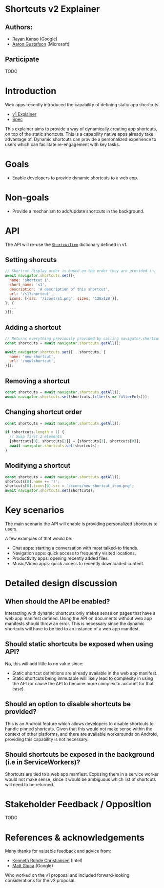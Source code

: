 # Shortcuts v2 Explainer

## Authors:
- [Rayan Kanso](https://github.com/rayankans) (Google)
- [Aaron Gustafson](https://github.com/aarongustafson) (Microsoft)

## Participate

TODO

# Introduction

Web apps recently introduced the capability of defining static app shortcuts
- [v1 Explainer](https://github.com/MicrosoftEdge/MSEdgeExplainers/blob/master/Shortcuts/explainer.md)
- [Spec](https://w3c.github.io/manifest/#shortcuts-member)

This explainer aims to provide a way of dynamically creating app shortcuts, on top of the static shortcuts. This is a capability native apps already take advantage of. Dynamic shortcuts can provide a personalized experience to users which can facilitate re-engagement with key tasks.

# Goals
- Enable developers to provide dynamic shortcuts to a web app.

# Non-goals
- Provide a mechanism to add/update shortcuts in the background.

# API
The API will re-use the [`ShortcutItem`](https://w3c.github.io/manifest/#dom-shortcutitem) dictionary defined in v1.

## Setting shorcuts

```js
// Shortcut display order is based on the order they are provided in.
await navigator.shortcuts.set([{
  name: 'shortcut 1',
  short_name: 's1',
  description: 'A description of this shortcut',
  url: '/s1?shortcut',
  icons: [{src: '/icons/s1.png', sizes: '128x128'}],
}, {
  ...
}]);
```

## Adding a shortcut

```js
// Returns everything previously provided by calling navigator.shortcuts.set()
const shortcuts = await navigator.shortcuts.getAll();

await navigator.shortcuts.set([...shortcuts, {
  name: 'new shortcut',
  url: '/new?shortcut',
}]);
```

## Removing a shortcut

```js
const shortcuts = await navigator.shortcuts.getAll();
await navigator.shortcuts.set(shortcuts.filter(s => filterFn(s)));
```

## Changing shortcut order

```js
const shortcuts = await navigator.shortcuts.getAll();

if (shortcuts.length > 1) {
  // Swap first 2 elements
  [shortcuts[0], shortcuts[1]] = [shortcuts[1], shortcuts[0]];
  await navigator.shortcuts.set(shortcuts);
}
```

## Modifying a shortcut

```js
const shortcuts = await navigator.shortcuts.getAll();
shortcuts[0].name += '!';
shortcuts[0].icons[0].src = '/icons/new_shortcut_icon.png';
await navigator.shortcuts.set(shortcuts);
```

# Key scenarios
The main scenario the API will enable is providing personalized shortcuts to users.

A few examples of that would be:
- Chat apps: starting a conversation with most talked-to friends.
- Navigation apps: quick access to frequently visited locations.
- Productivity apps: opening recently added files.
- Music/Video apps: quick access to recently downloaded content.

# Detailed design discussion

## When should the API be enabled?
Interacting with dynamic shortcuts only makes sense on pages that have a web app manifest defined. Using the API on documents without web app manifests should throw an error. This is necessary since the dynamic shortcuts will have to be tied to an instance of a web app manifest.

## Should static shortcuts be exposed when using API?
No, this will add little to no value since:
- Static shortcut definitions are already available in the web app manifest.
- Static shortcuts being immutable will likely lead to complexity in using the API (or cause the API to become more complex to account for that case).

## Should an option to disable shortcuts be provided?
This is an Android feature which allows developers to disable shortcuts to handle pinned shortcuts. Given that this would not make sense within the context of other platforms, and there are available workarounds on Android, providing this capability is not necessary.

## Should shortcuts be exposed in the background (i.e in ServiceWorkers)?
Shortcuts are tied to a web app manfiest. Exposing them in a service worker would not make sense, since it would be ambiguous which list of shortcuts will need to be returned.

# Stakeholder Feedback / Opposition
TODO

# References & acknowledgements
Many thanks for valuable feedback and advice from:

- [Kenneth Rohde Christiansen](https://gist.github.com/kenchris) (Intel)
- [Matt Giuca](https://github.com/mgiuca) (Google)

Who worked on the v1 proposal and included forward-looking considerations for the v2 proposal.
